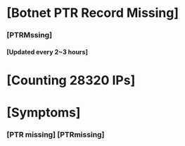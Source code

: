 # [Botnet PTR Record Missing]
### [PTRMssing]
#### [Updated every 2~3 hours]

# [Counting 28320 IPs]

# [Symptoms] 
###   [PTR missing] [PTRmissing]
